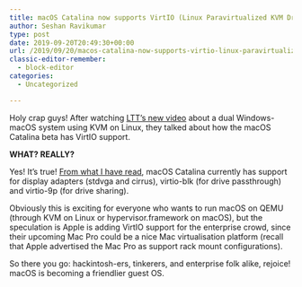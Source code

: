```yaml
---
title: macOS Catalina now supports VirtIO (Linux Paravirtualized KVM Drivers)!
author: Seshan Ravikumar
type: post
date: 2019-09-20T20:49:30+00:00
url: /2019/09/20/macos-catalina-now-supports-virtio-linux-paravirtualized-kvm-drivers/
classic-editor-remember:
  - block-editor
categories:
  - Uncategorized

---
```

Holy crap guys! After watching [LTT&#8217;s new video][1] about a dual Windows-macOS system using KVM on Linux, they talked about how the macOS Catalina beta has VirtIO support. 

**WHAT? REALLY?**

Yes! It&#8217;s true! [From what I have read][2], macOS Catalina currently has support for display adapters (stdvga and cirrus), virtio-blk (for drive passthrough) and virtio-9p (for drive sharing).

Obviously this is exciting for everyone who wants to run macOS on QEMU (through KVM on Linux or hypervisor.framework on macOS), but the speculation is Apple is adding VirtIO support for the enterprise crowd, since their upcoming Mac Pro could be a nice Mac virtualisation platform (recall that Apple advertised the Mac Pro as support rack mount configurations).

So there you go: hackintosh-ers, tinkerers, and enterprise folk alike, rejoice! macOS is becoming a friendlier guest OS.

 [1]: https://www.youtube.com/watch?v=EozeSDeV3Vo
 [2]: https://passthroughpo.st/mac-os-adds-early-support-for-virtio-qemu/